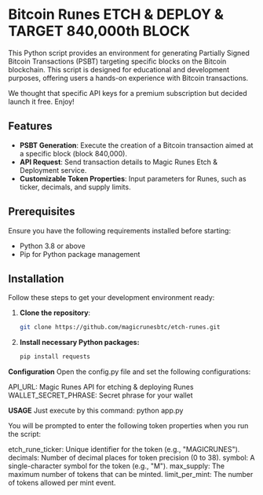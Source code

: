 # Bitcoin Runes ETCH & DEPLOY & TARGET 840,000th BLOCK

This Python script provides an environment for generating Partially Signed Bitcoin Transactions (PSBT) targeting specific blocks on the Bitcoin blockchain. This script is designed for educational and development purposes, offering users a hands-on experience with Bitcoin transactions.

We thought that specific API keys for a premium subscription but decided launch it free. Enjoy! 

## Features

- **PSBT Generation**: Execute the creation of a Bitcoin transaction aimed at a specific block (block 840,000).
- **API Request**: Send transaction details to Magic Runes Etch & Deployment service.
- **Customizable Token Properties**: Input parameters for Runes, such as ticker, decimals, and supply limits.

## Prerequisites

Ensure you have the following requirements installed before starting:
- Python 3.8 or above
- Pip for Python package management

## Installation

Follow these steps to get your development environment ready:

1. **Clone the repository**:
   ```bash
   git clone https://github.com/magicrunesbtc/etch-runes.git

2. **Install necessary Python packages:**
   ```bash
   pip install requests

**Configuration**
Open the config.py file and set the following configurations:

API_URL: Magic Runes API for etching & deploying Runes
WALLET_SECRET_PHRASE: Secret phrase for your wallet 

**USAGE**
Just execute by this command: python app.py

You will be prompted to enter the following token properties when you run the script:

etch_rune_ticker: Unique identifier for the token (e.g., "MAGICRUNES").
decimals: Number of decimal places for token precision (0 to 38).
symbol: A single-character symbol for the token (e.g., "M").
max_supply: The maximum number of tokens that can be minted.
limit_per_mint: The number of tokens allowed per mint event.
